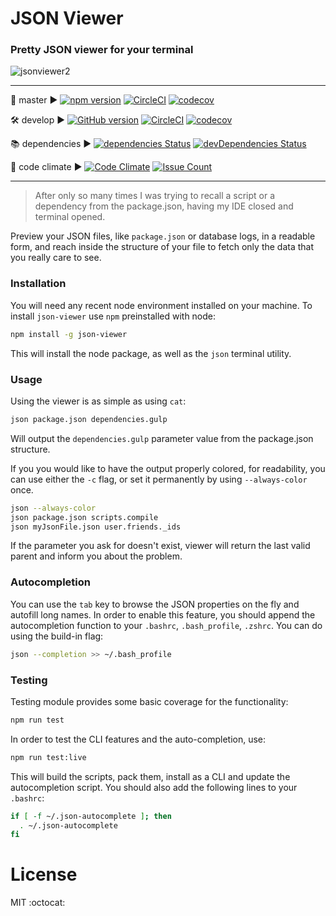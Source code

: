 # JSON Viewer

### Pretty JSON viewer for your terminal

![jsonviewer2](https://cloud.githubusercontent.com/assets/9549760/13748907/3e4b4060-e9ff-11e5-9aa6-6997685a3609.gif)

___

🚀 master ▶︎ 
[![npm version](https://badge.fury.io/js/json-viewer.svg)](https://badge.fury.io/js/json-viewer)
[![CircleCI](https://circleci.com/gh/mjurczyk/json-viewer/tree/master.svg?style=svg)](https://circleci.com/gh/mjurczyk/json-viewer/tree/master)
[![codecov](https://codecov.io/gh/mjurczyk/json-viewer/branch/master/graph/badge.svg)](https://codecov.io/gh/mjurczyk/json-viewer)

🛠 develop ▶︎ 
[![GitHub version](https://badge.fury.io/gh/mjurczyk%2Fjson-viewer.svg)](https://badge.fury.io/gh/mjurczyk%2Fjson-viewer)
[![CircleCI](https://circleci.com/gh/mjurczyk/json-viewer/tree/develop.svg?style=svg)](https://circleci.com/gh/mjurczyk/json-viewer/tree/develop)
[![codecov](https://codecov.io/gh/mjurczyk/json-viewer/branch/develop/graph/badge.svg)](https://codecov.io/gh/mjurczyk/json-viewer)

📚 dependencies ▶︎ 
[![dependencies Status](https://david-dm.org/mjurczyk/json-viewer/status.svg)](https://david-dm.org/mjurczyk/json-viewer)
[![devDependencies Status](https://david-dm.org/mjurczyk/json-viewer/dev-status.svg)](https://david-dm.org/mjurczyk/json-viewer?type=dev)

👀 code climate ▶︎ 
[![Code Climate](https://codeclimate.com/github/mjurczyk/json-viewer/badges/gpa.svg)](https://codeclimate.com/github/mjurczyk/json-viewer)
[![Issue Count](https://codeclimate.com/github/mjurczyk/json-viewer/badges/issue_count.svg)](https://codeclimate.com/github/mjurczyk/json-viewer)

___

> After only so many times I was trying to recall a script or a dependency from the package.json, having my IDE closed and terminal opened.

Preview your JSON files, like `package.json` or database logs, in a readable form, and reach inside the structure of your file to fetch only the data that you really care to see.

### Installation

You will need any recent node environment installed on your machine. To install `json-viewer` use `npm` preinstalled with node:

```bash
npm install -g json-viewer
```

This will install the node package, as well as the `json` terminal utility.

### Usage

Using the viewer is as simple as using `cat`:

```bash
json package.json dependencies.gulp
```

Will output the `dependencies.gulp` parameter value from the package.json structure.

If you you would like to have the output properly colored, for readability, you can use either the `-c` flag, or set it permanently by using `--always-color` once.

```bash
json --always-color
json package.json scripts.compile
json myJsonFile.json user.friends._ids
```

If the parameter you ask for doesn't exist, viewer will return the last valid parent and inform you about the problem.

### Autocompletion

You can use the `tab` key to browse the JSON properties on the fly and autofill long names. 
In order to enable this feature, you should append the autocompletion function to your `.bashrc`, `.bash_profile`, `.zshrc`. You can do using the build-in flag:

```bash
json --completion >> ~/.bash_profile
```

### Testing

Testing module provides some basic coverage for the functionality:

```bash
npm run test
```

In order to test the CLI features and the auto-completion, use:

```bash
npm run test:live
```

This will build the scripts, pack them, install as a CLI and update the autocompletion script. You should also add the following lines to your `.bashrc`:

```bash
if [ -f ~/.json-autocomplete ]; then
  . ~/.json-autocomplete
fi
```

# License 
MIT :octocat:
